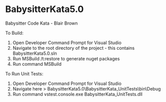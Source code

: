 # BabysitterKata5.0

Babysitter Code Kata - Blair Brown

To Build: 
 1) Open Developer Command Prompt for Visual Studio
 2) Navigate to the root directory of the project - this contains BabysitterKata5.0.sln
 3) Run MSBuild /t:restore to generate nuget packages
 4) Run command MSBuild
 
To Run Unit Tests:
 1) Open Developer Command Prompt for Visual Studio
 2) Navigate here > BabysitterKata5.0\BabysitterKata_UnitTests\bin\Debug
 3) Run command vstest.console.exe BabysitterKata_UnitTests.dll
